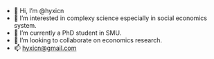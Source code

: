 - 👋 Hi, I’m @hyxicn
- 👀 I’m interested in complexy science especially in social economics system.
- 🌱 I’m currently a PhD student in SMU.
- 💞️ I’m looking to collaborate on economics research.
- 📫 hyxicn@gmail.com

<!---
hyxicn/hyxicn is a ✨ special ✨ repository because its `README.md` (this file) appears on your GitHub profile.
You can click the Preview link to take a look at your changes.
--->
